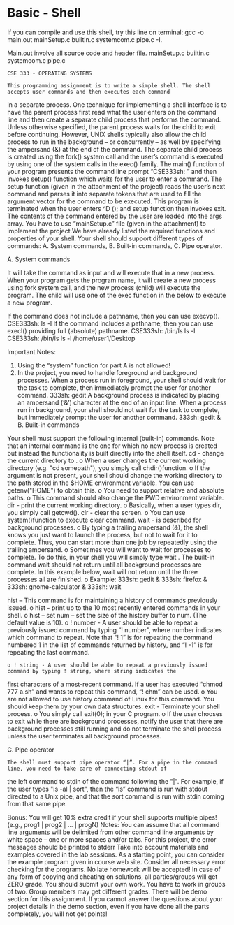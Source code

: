 ﻿# Basic - Shell

If you can compile  and use this shell, try this line on terminal:
	gcc -o main.out mainSetup.c builtin.c systemcom.c pipe.c -I.

Main.out involve all source code and header file.
	mainSetup.c builtin.c systemcom.c pipe.c	


	CSE 333 - OPERATING SYSTEMS

	This programming assignment is to write a simple shell. The shell accepts user commands and then executes each command
in a separate process. One technique for implementing a shell interface is to have the parent process first read what the user
enters on the command line and then create a separate child process that performs the command. Unless otherwise specified, the
parent process waits for the child to exit before continuing. However, UNIX shells typically also allow the child process to run
in the background – or concurrently – as well by specifying the ampersand (&) at the end of the command. The separate child
process is created using the fork() system call and the user’s command is executed by using one of the system calls in the
exec() family.
The main() function of your program presents the command line prompt “CSE333sh: ” and then invokes setup() function which waits
for the user to enter a command. The setup function (given in the attachment of the project) reads the user’s next command and
parses it into separate tokens that are used to fill the argument vector for the command to be executed. This program is
terminated when the user enters ^D (<CONTROL><D>); and setup function then invokes exit. The contents of the command entered by
the user are loaded into the args array. You have to use “mainSetup.c” file (given in the attachment) to implement the
project.We have already listed the required functions and properties of your shell.
	Your shell should support different types of commands:
A. System commands,
B. Built-in commands,
C. Pipe operator.

A. System commands 

It will take the command as input and will execute that in a new process. When your program
gets the program name, it will create a new process using fork system call, and the new process (child) will execute the
program. The child will use one of the exec function in the below to execute a new program.

If the command does not include a pathname, then you can use execvp().
CSE333sh: ls -l
If the command includes a pathname, then you can use execl() providing full
(absolute) pathname.
CSE333sh: /bin/ls ls -l
CSE333sh: /bin/ls ls -l /home/user1/Desktop

Important Notes:

1. Using the “system” function for part A is not allowed!
2.  In the project, you need to handle foreground and background processes. When a process run in foreground, your shell should
wait for the task to complete, then immediately prompt the user for another command.
333sh: gedit
	A background process is indicated by placing an ampersand (’&’) character at the end of an input line. When a process
run in background, your shell should not wait for the task to complete, but immediately prompt the user for another command.
333sh: gedit &
B. Built-in commands

Your shell must support the following internal (built-in) commands. Note that an internal command is the one for which no new
process is created but instead the functionality is built directly into the shell itself.
cd <directory> - change the current directory to <directory>.
	o When a user changes the current working directory (e.g. "cd somepath"), you simply call chdir()function.
	o If the <directory> argument is not present, your shell should change the working directory to the path stored in the
$HOME environment variable. You can use getenv("HOME") to obtain this.
	o You need to support relative and absolute paths.
	o This command should also change the PWD environment variable.
dir - print the current working directory.
	o Basically, when a user types dir, you simply call getcwd().
clr - clear the screen.
	o You can use system()function to execute clear command.
wait - is described for background processes.
	o By typing a trailing ampersand (&), the shell knows you just want to launch the process, but not to wait for it to
complete. Thus, you can start more than one job by repeatedly using the trailing ampersand.
	o Sometimes you will want to wait for processes to complete. To do this, in your shell you will simply type wait . The
built-in command wait should not return until all background processes are complete. In this example below, wait will not return
until the three processes all are finished.
	o Example:
 333sh: gedit &
 333sh: firefox &
 333sh: gnome-calculator &
 333sh: wait


hist – This command is for maintaining a history of commands previously issued.
	o hist - print up to the 10 most recently entered commands in your shell.
	o hist – set num – set the size of the history buffer to num. (The default value is 10).
	o ! number - A user should be able to repeat a previously issued command by typing “! number”, where number indicates
which command to repeat.
Note that “! 1” is for repeating the command numbered 1 in the list of
commands returned by history, and “! -1” is for repeating the last command.

	o ! string - A user should be able to repeat a previously issued command by typing ! string, where string indicates the
first characters of a most-recent command. If a user has executed “chmod 777 a.sh” and wants to repeat this command, “! chm” can
be used.
	o You are not allowed to use history command of Linux for this command. You should keep them by your own data structures.
exit - Terminate your shell process.
	o You simply call exit(0); in your C program.
	o If the user chooses to exit while there are background processes, notify the user that there are background processes
still running and do not terminate the shell process unless the user terminates all background processes.

C. Pipe operator

	The shell must support pipe operator “|”. For a pipe in the command line, you need to take care of connecting stdout of
the left command to stdin of the command following the "|". For example, if the user types "ls -al | sort", then the “ls”
command is run with stdout directed to a Unix pipe, and that the sort command is run with stdin coming from that same pipe.

Bonus: You will get 10% extra credit if your shell supports multiple pipes! (e.g., prog1 | prog2 | ... | progN)
Notes:
You can assume that all command line arguments will be delimited from other command
line arguments by white space – one or more spaces and/or tabs.
For this project, the error messages should be printed to stderr
Take into account materials and examples covered in the lab sessions. As a starting point, you can consider the example program
given in course web site.
Consider all necessary error checking for the programs.
No late homework will be accepted!
In case of any form of copying and cheating on solutions, all parties/groups will get ZERO grade. You should submit your own
work.
You have to work in groups of two. Group members may get different grades.
There will be demo section for this assignment. If you cannot answer the questions about your project details in the demo
section, even if you have done all the parts completely, you will not get points!
